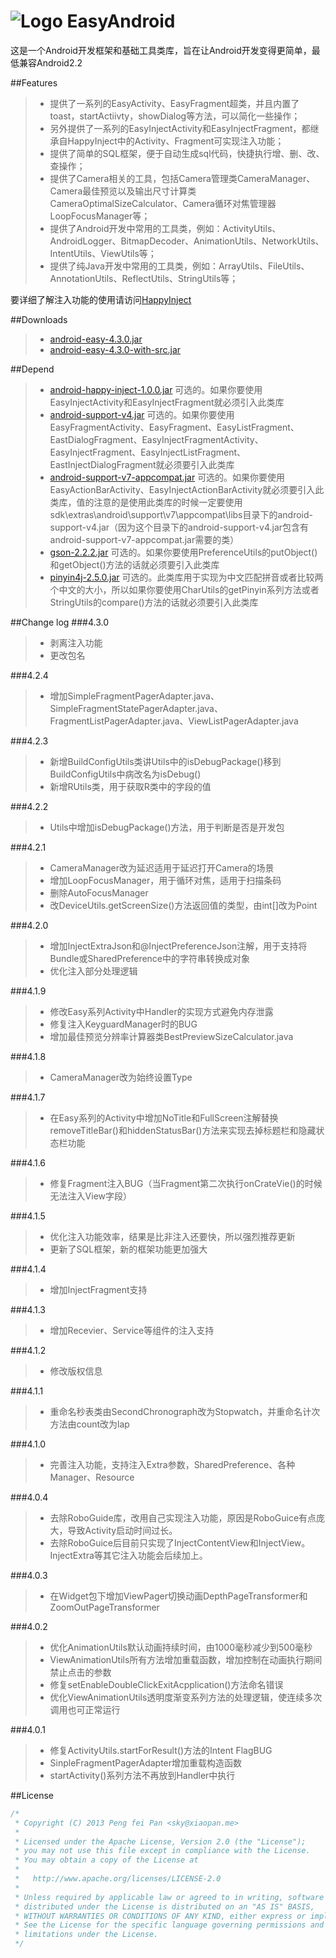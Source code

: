 # ![Logo](https://github.com/xiaopansky/EasyAndroid/raw/master/res/drawable-mdpi/ic_launcher.png) EasyAndroid

这是一个Android开发框架和基础工具类库，旨在让Android开发变得更简单，最低兼容Android2.2

##Features
>* 提供了一系列的EasyActivity、EasyFragment超类，并且内置了toast，startActiivty，showDialog等方法，可以简化一些操作；
>* 另外提供了一系列的EasyInjectActivity和EasyInjectFragment，都继承自HappyInject中的Activity、Fragment可实现注入功能；
>* 提供了简单的SQL框架，便于自动生成sql代码，快捷执行增、删、改、查操作；
>* 提供了Camera相关的工具，包括Camera管理类CameraManager、Camera最佳预览以及输出尺寸计算类CameraOptimalSizeCalculator、Camera循环对焦管理器LoopFocusManager等；
>* 提供了Android开发中常用的工具类，例如：ActivityUtils、AndroidLogger、BitmapDecoder、AnimationUtils、NetworkUtils、IntentUtils、ViewUtils等；
>* 提供了纯Java开发中常用的工具类，例如：ArrayUtils、FileUtils、AnnotationUtils、ReflectUtils、StringUtils等；

要详细了解注入功能的使用请访问[HappyInject](https://github.com/xiaopansky/Android-HappyInject)

##Downloads
>* [android-easy-4.3.0.jar](https://github.com/xiaopansky/EasyAndroid/raw/master/releases/android-easy-4.3.0.jar)
>* [android-easy-4.3.0-with-src.jar](https://github.com/xiaopansky/EasyAndroid/raw/master/releases/android-easy-4.3.0-with-src.jar)

##Depend
>* [android-happy-inject-1.0.0.jar](https://github.com/xiaopansky/EasyAndroid/raw/master/libs/android-happy-inject-1.0.0.jar) 可选的。如果你要使用EasyInjectActivity和EasyInjectFragment就必须引入此类库
>* [android-support-v4.jar](https://github.com/xiaopansky/EasyAndroid/raw/master/libs/android-support-v4.jar) 可选的。如果你要使用EasyFragmentActivity、EasyFragment、EasyListFragment、EastDialogFragment、EasyInjectFragmentActivity、EasyInjectFragment、EasyInjectListFragment、EastInjectDialogFragment就必须要引入此类库
>* [android-support-v7-appcompat.jar](https://github.com/xiaopansky/EasyAndroid/raw/master/libs/android-support-v7-appcompat.jar)
可选的。如果你要使用EasyActionBarActivity、EasyInjectActionBarActivity就必须要引入此类库，值的注意的是使用此类库的时候一定要使用sdk\extras\android\support\v7\appcompat\libs目录下的android-support-v4.jar（因为这个目录下的android-support-v4.jar包含有android-support-v7-appcompat.jar需要的类）
>* [gson-2.2.2.jar](https://github.com/xiaopansky/EasyAndroid/raw/master/libs/gson-2.2.2.jar) 可选的。如果你要使用PreferenceUtils的putObject()和getObject()方法的话就必须要引入此类库
>* [pinyin4j-2.5.0.jar](https://github.com/xiaopansky/EasyAndroid/raw/master/libs/pinyin4j-2.5.0.jar) 可选的。此类库用于实现为中文匹配拼音或者比较两个中文的大小，所以如果你要使用CharUtils的getPinyin系列方法或者StringUtils的compare()方法的话就必须要引入此类库

##Change log
###4.3.0
>* 剥离注入功能
>* 更改包名

###4.2.4
>* 增加SimpleFragmentPagerAdapter.java、SimpleFragmentStatePagerAdapter.java、FragmentListPagerAdapter.java、ViewListPagerAdapter.java

###4.2.3
>* 新增BuildConfigUtils类讲Utils中的isDebugPackage()移到BuildConfigUtils中病改名为isDebug()
>* 新增RUtils类，用于获取R类中的字段的值

###4.2.2
>* Utils中增加isDebugPackage()方法，用于判断是否是开发包

###4.2.1
>* CameraManager改为延迟适用于延迟打开Camera的场景
>* 增加LoopFocusManager，用于循环对焦，适用于扫描条码
>* 删除AutoFocusManager
>* 改DeviceUtils.getScreenSize()方法返回值的类型，由int[]改为Point

###4.2.0
>* 增加InjectExtraJson和@InjectPreferenceJson注解，用于支持将Bundle或SharedPreference中的字符串转换成对象
>* 优化注入部分处理逻辑

###4.1.9
>* 修改Easy系列Activity中Handler的实现方式避免内存泄露
>* 修复注入KeyguardManager时的BUG
>* 增加最佳预览分辨率计算器类BestPreviewSizeCalculator.java

###4.1.8
>* CameraManager改为始终设置Type

###4.1.7
>* 在Easy系列的Activity中增加NoTitle和FullScreen注解替换removeTitleBar()和hiddenStatusBar()方法来实现去掉标题栏和隐藏状态栏功能

###4.1.6
>* 修复Fragment注入BUG（当Fragment第二次执行onCrateVie()的时候无法注入View字段）

###4.1.5
>* 优化注入功能效率，结果是比非注入还要快，所以强烈推荐更新
>* 更新了SQL框架，新的框架功能更加强大

###4.1.4
>* 增加InjectFragment支持

###4.1.3
>* 增加Recevier、Service等组件的注入支持

###4.1.2
>* 修改版权信息

###4.1.1
>* 重命名秒表类由SecondChronograph改为Stopwatch，并重命名计次方法由count改为lap

###4.1.0
>* 完善注入功能，支持注入Extra参数，SharedPreference、各种Manager、Resource

###4.0.4
>* 去除RoboGuide库，改用自己实现注入功能，原因是RoboGuice有点庞大，导致Activity启动时间过长。
>* 去除RoboGuice后目前只实现了InjectContentView和InjectView。InjectExtra等其它注入功能会后续加上。

###4.0.3
>* 在Widget包下增加ViewPager切换动画DepthPageTransformer和ZoomOutPageTransformer

###4.0.2
>* 优化AnimationUtils默认动画持续时间，由1000毫秒减少到500毫秒
>* ViewAnimationUtils所有方法增加重载函数，增加控制在动画执行期间禁止点击的参数
>* 修复setEnableDoubleClickExitAcpplication()方法命名错误
>* 优化ViewAnimationUtils透明度渐变系列方法的处理逻辑，使连续多次调用也可正常运行

###4.0.1
>* 修复ActivityUtils.startForResult()方法的Intent FlagBUG
>* SinpleFragmentPagerAdapter增加重载构造函数
>* startActivity()系列方法不再放到Handler中执行

##License
```java
/*
 * Copyright (C) 2013 Peng fei Pan <sky@xiaopan.me>
 * 
 * Licensed under the Apache License, Version 2.0 (the "License");
 * you may not use this file except in compliance with the License.
 * You may obtain a copy of the License at
 * 
 *   http://www.apache.org/licenses/LICENSE-2.0
 * 
 * Unless required by applicable law or agreed to in writing, software
 * distributed under the License is distributed on an "AS IS" BASIS,
 * WITHOUT WARRANTIES OR CONDITIONS OF ANY KIND, either express or implied.
 * See the License for the specific language governing permissions and
 * limitations under the License.
 */
```